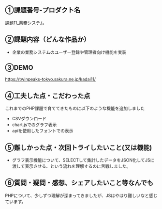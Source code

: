 ## ①課題番号-プロダクト名

課題11_業務システム

## ②課題内容（どんな作品か）

- 企業の業務システムのユーザー登録や管理者向け機能を実装

## ③DEMO

https://twinpeaks-tokyo.sakura.ne.jp/kadai11/

## ④工夫した点・こだわった点

これまでのPHP課題で育ててきたものに以下のような機能を追加しました
- CSVダウンロード
- chart.jsでのグラフ表示
- apiを使用したフォントでの表示

## ⑤難しかった点・次回トライしたいこと(又は機能)

- グラフ表示機能について、SELECTして集計したデータをJSON化してJSに渡して表示させる、という流れを理解するのに苦戦しました。

## ⑥質問・疑問・感想、シェアしたいこと等なんでも

PHPについて、少しずつ理解が深まってきましたが、JSはやはり難しいなと感じています。

